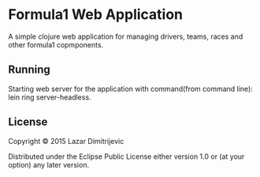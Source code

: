 # Formula1 Web Application

A simple clojure web application for managing drivers, teams, races and other formula1 copmponents.

## Running

Starting web server for the application with command(from command line): lein ring server-headless.

## License

Copyright © 2015 Lazar Dimitrijevic

Distributed under the Eclipse Public License either version 1.0 or (at
your option) any later version.
